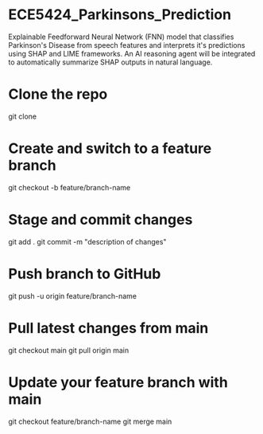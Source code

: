# ECE5424_Parkinsons_Prediction
Explainable Feedforward Neural Network (FNN) model that classifies Parkinson's Disease from speech features and interprets it's predictions using SHAP and LIME frameworks. An AI reasoning agent will be integrated to automatically summarize SHAP outputs in natural language.

# Clone the repo
git clone <repo-url>

# Create and switch to a feature branch
git checkout -b feature/branch-name

# Stage and commit changes
git add .
git commit -m "description of changes"

# Push branch to GitHub
git push -u origin feature/branch-name

# Pull latest changes from main
git checkout main
git pull origin main

# Update your feature branch with main
git checkout feature/branch-name
git merge main 